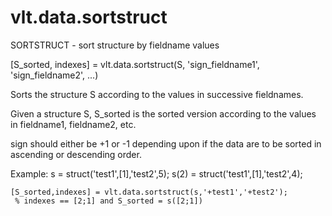 # vlt.data.sortstruct

  SORTSTRUCT - sort structure by fieldname values
  
  [S_sorted, indexes] = vlt.data.sortstruct(S, 'sign_fieldname1', 'sign_fieldname2', ...)
 
  Sorts the structure S according to the values in successive fieldnames.
 
  Given a structure S, S_sorted is the sorted version according to the values
  in fieldname1, fieldname2, etc. 
 
  sign should either be +1 or -1 depending upon if the data are to be sorted in
  ascending or descending order.
 
 
  Example: 
     s = struct('test1',[1],'test2',5);
     s(2) = struct('test1',[1],'test2',4); 
 
    [S_sorted,indexes] = vlt.data.sortstruct(s,'+test1','+test2');
     % indexes == [2;1] and S_sorted = s([2;1])
